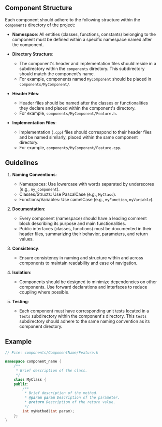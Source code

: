 ## Component Structure

Each component should adhere to the following structure within the `components` directory of the project:

- **Namespace**: All entities (classes, functions, constants) belonging to the component must be defined within a specific namespace named after the component.

- **Directory Structure**: 
  - The component's header and implementation files should reside in a subdirectory within the `components` directory. This subdirectory should match the component's name.
  - For example, components named `MyComponent` should be placed in `components/MyComponent/`.

- **Header Files**: 
  - Header files should be named after the classes or functionalities they declare and placed within the component's directory.
  - For example, `components/MyComponent/Feature.h`.

- **Implementation Files**: 
  - Implementation (`.cpp`) files should correspond to their header files and be named similarly, placed within the same component directory.
  - For example, `components/MyComponent/Feature.cpp`.

## Guidelines

1. **Naming Conventions**:
   - Namespaces: Use lowercase with words separated by underscores (e.g., `my_component`).
   - Classes/Structs: Use PascalCase (e.g., `MyClass`).
   - Functions/Variables: Use camelCase (e.g., `myFunction`, `myVariable`).

2. **Documentation**:
   - Every component (namespace) should have a leading comment block describing its purpose and main functionalities.
   - Public interfaces (classes, functions) must be documented in their header files, summarizing their behavior, parameters, and return values.

3. **Consistency**:
   - Ensure consistency in naming and structure within and across components to maintain readability and ease of navigation.

4. **Isolation**:
   - Components should be designed to minimize dependencies on other components. Use forward declarations and interfaces to reduce coupling where possible.

5. **Testing**:
   - Each component must have corresponding unit tests located in a `tests` subdirectory within the component's directory. This `tests` subdirectory should adhere to the same naming convention as its component directory.

## Example

```cpp
// File: components/ComponentName/Feature.h

namespace component_name {
    /**
     * Brief description of the class.
     */
    class MyClass {
    public:
        /**
         * Brief description of the method.
         * @param param Description of the parameter.
         * @return Description of the return value.
         */
        int myMethod(int param);
    };
}
